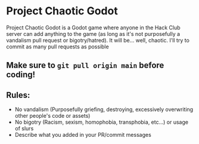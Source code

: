 # Project Chaotic Godot
Project Chaotic Godot is a Godot game where anyone in the Hack Club server can add anything to the game (as long as it's not purposefully a vandalism pull request or bigotry/hatred). It will be... well, chaotic. I'll try to commit as many pull requests as possible

## Make sure to `git pull origin main` before coding!
 
## Rules:
* No vandalism (Purposefully griefing, destroying, excessively overwriting other people's code or assets)
* No bigotry (Racism, sexism, homophobia, transphobia, etc...) or usage of slurs
* Describe what you added in your PR/commit messages
